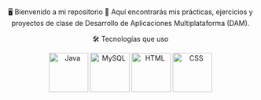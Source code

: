 <p align="center">🖥️ Bienvenido a mi repositorio
📌 Aquí encontrarás mis prácticas, ejercicios y proyectos de clase de Desarrollo de Aplicaciones Multiplataforma (DAM).</p>
  
<p align="center">🛠️ Tecnologías que uso</p>

<p align="center"> <img src="https://cdn.jsdelivr.net/gh/devicons/devicon/icons/java/java-original.svg" alt="Java" width="80" height="80"/> <img src="https://cdn.jsdelivr.net/gh/devicons/devicon/icons/mysql/mysql-original-wordmark.svg" alt="MySQL" width="80" height="80"/> <img src="https://cdn.jsdelivr.net/gh/devicons/devicon/icons/html5/html5-original.svg" alt="HTML" width="80" height="80"/> <img src="https://cdn.jsdelivr.net/gh/devicons/devicon/icons/css3/css3-original.svg" alt="CSS" width="80" height="80"/> </p>
